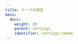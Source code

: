 ```yaml
---
title: テーマの設定
menu:
  docs:
    weight: 20
    parent: settings
    identifier: settings-theme
---
```

